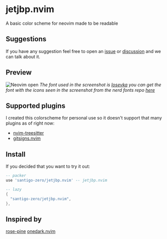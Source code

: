 # jetjbp.nvim
A basic color scheme for neovim made to be readable

## Suggestions
If you have any suggestion feel free to open
an [issue](https://github.com/santigo-zero/jetjbp.nvim/issues)
or [discussion](https://github.com/santigo-zero/jetjbp.nvim/discussions)
and we can talk about it.

## Preview
![Neovim
open](https://github.com/santigo-zero/tests/blob/master/Screenshot_20220910_190828.png "Screenshot of neovim showing the jetjbp colorscheme")
_The font used in the screenshot is [Iosevka](https://typeof.net/Iosevka/) you
can get the font with the icons seen in the screenshot from the nerd fonts repo
[here](https://github.com/ryanoasis/nerd-fonts/blob/master/patched-fonts/Iosevka/Medium/complete/Iosevka%20Term%20Medium%20Nerd%20Font%20Complete.ttf)_

## Supported plugins
I created this colorscheme for personal use so it doesn't support that many
plugins as of right now:
- [nvim-treesitter](https://github.com/nvim-treesitter/nvim-treesitter)
- [gitsigns.nvim](https://github.com/lewis6991/gitsigns.nvim)

## Install
If you decided that you want to try it out:
```lua
-- packer
use 'santigo-zero/jetjbp.nvim' -- jetjbp.nvim
```

```lua
-- lazy
{
  "santigo-zero/jetjbp.nvim",
},
```

## Inspired by
[rose-pine](https://github.com/rose-pine/neovim)
[onedark.nvim](https://github.com/ChristianChiarulli/onedark.nvim)
